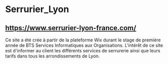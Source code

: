 # Serrurier_Lyon

## https://www.serrurier-lyon-france.com/ ##

Ce site a été crée à partir de la plateforme Wix durant le stage de première année de BTS Services Informatiques aux Organisations.
L'intérêt de ce site est d'informer au client les différents services de serrurerie ainsi que leurs tarifs dans tous les arrondissements de Lyon.
